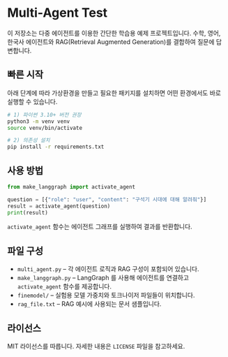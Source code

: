 # Multi-Agent Test

이 저장소는 다중 에이전트를 이용한 간단한 학습용 예제 프로젝트입니다. 수학, 영어, 한국사 에이전트와 RAG(Retrieval Augmented Generation)를 결합하여 질문에 답변합니다.

## 빠른 시작

아래 단계에 따라 가상환경을 만들고 필요한 패키지를 설치하면 어떤 환경에서도 바로 실행할 수 있습니다.

```bash
# 1) 파이썬 3.10+ 버전 권장
python3 -m venv venv
source venv/bin/activate

# 2) 의존성 설치
pip install -r requirements.txt
```

## 사용 방법

```python
from make_langgraph import activate_agent

question = [{"role": "user", "content": "구석기 시대에 대해 알려줘"}]
result = activate_agent(question)
print(result)
```

`activate_agent` 함수는 에이전트 그래프를 실행하여 결과를 반환합니다.

## 파일 구성

- `multi_agent.py` – 각 에이전트 로직과 RAG 구성이 포함되어 있습니다.
- `make_langgraph.py` – LangGraph 를 사용해 에이전트를 연결하고 `activate_agent` 함수를 제공합니다.
- `finemodel/` – 실험용 모델 가중치와 토크나이저 파일들이 위치합니다.
- `rag_file.txt` – RAG 예시에 사용되는 문서 샘플입니다.

## 라이선스

MIT 라이선스를 따릅니다. 자세한 내용은 `LICENSE` 파일을 참고하세요.